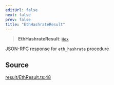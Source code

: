 ```yaml
---
editUrl: false
next: false
prev: false
title: "EthHashrateResult"
---
```


> **EthHashrateResult**: [`Hex`](/reference/tevm/actions-types/type-aliases/hex/)

JSON-RPC response for `eth_hashrate` procedure

## Source

[result/EthResult.ts:48](https://github.com/evmts/tevm-monorepo/blob/main/packages/actions-types/src/result/EthResult.ts#L48)
